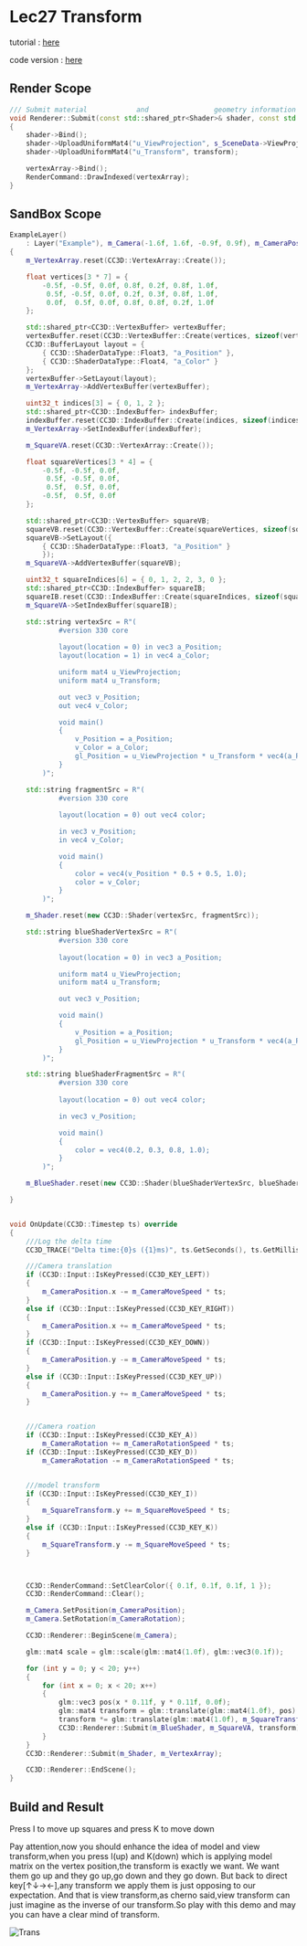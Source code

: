 # Lec27 Transform

tutorial : [here](https://www.youtube.com/watch?v=cbB2fh0UxZ0&list=PLlrATfBNZ98dC-V-N3m0Go4deliWHPFwT&index=38)

code version : [here](https://github.com/Graphic-researcher/Crosa-Conty-3D/tree/4fe2ea621b49de066aa5bac8196bca7d36362a21/HTC/Project/Crosa-Conty-3D/Crosa-Conty-3D)

## Render Scope

```c++
/// Submit material			   and		 		  geometry information							   transform matrix
void Renderer::Submit(const std::shared_ptr<Shader>& shader, const std::shared_ptr<VertexArray>& vertexArray, const glm::mat4& transform)
{
    shader->Bind();
    shader->UploadUniformMat4("u_ViewProjection", s_SceneData->ViewProjectionMatrix);
    shader->UploadUniformMat4("u_Transform", transform);

    vertexArray->Bind();
    RenderCommand::DrawIndexed(vertexArray);
}

```

## SandBox Scope

```c++
ExampleLayer()
	: Layer("Example"), m_Camera(-1.6f, 1.6f, -0.9f, 0.9f), m_CameraPosition(0.0f), m_SquareTransform(0.0f)
{
	m_VertexArray.reset(CC3D::VertexArray::Create());

	float vertices[3 * 7] = {
		-0.5f, -0.5f, 0.0f, 0.8f, 0.2f, 0.8f, 1.0f,
		 0.5f, -0.5f, 0.0f, 0.2f, 0.3f, 0.8f, 1.0f,
		 0.0f,  0.5f, 0.0f, 0.8f, 0.8f, 0.2f, 1.0f
	};

	std::shared_ptr<CC3D::VertexBuffer> vertexBuffer;
	vertexBuffer.reset(CC3D::VertexBuffer::Create(vertices, sizeof(vertices)));
	CC3D::BufferLayout layout = {
		{ CC3D::ShaderDataType::Float3, "a_Position" },
		{ CC3D::ShaderDataType::Float4, "a_Color" }
	};
	vertexBuffer->SetLayout(layout);
	m_VertexArray->AddVertexBuffer(vertexBuffer);

	uint32_t indices[3] = { 0, 1, 2 };
	std::shared_ptr<CC3D::IndexBuffer> indexBuffer;
	indexBuffer.reset(CC3D::IndexBuffer::Create(indices, sizeof(indices) / sizeof(uint32_t)));
	m_VertexArray->SetIndexBuffer(indexBuffer);

	m_SquareVA.reset(CC3D::VertexArray::Create());

	float squareVertices[3 * 4] = {
		-0.5f, -0.5f, 0.0f,
		 0.5f, -0.5f, 0.0f,
		 0.5f,  0.5f, 0.0f,
		-0.5f,  0.5f, 0.0f
	};

	std::shared_ptr<CC3D::VertexBuffer> squareVB;
	squareVB.reset(CC3D::VertexBuffer::Create(squareVertices, sizeof(squareVertices)));
	squareVB->SetLayout({
		{ CC3D::ShaderDataType::Float3, "a_Position" }
		});
	m_SquareVA->AddVertexBuffer(squareVB);

	uint32_t squareIndices[6] = { 0, 1, 2, 2, 3, 0 };
	std::shared_ptr<CC3D::IndexBuffer> squareIB;
	squareIB.reset(CC3D::IndexBuffer::Create(squareIndices, sizeof(squareIndices) / sizeof(uint32_t)));
	m_SquareVA->SetIndexBuffer(squareIB);

	std::string vertexSrc = R"(
			#version 330 core
			
			layout(location = 0) in vec3 a_Position;
			layout(location = 1) in vec4 a_Color;

			uniform mat4 u_ViewProjection;
			uniform mat4 u_Transform;

			out vec3 v_Position;
			out vec4 v_Color;

			void main()
			{
				v_Position = a_Position;
				v_Color = a_Color;
				gl_Position = u_ViewProjection * u_Transform * vec4(a_Position, 1.0);	
			}
		)";

	std::string fragmentSrc = R"(
			#version 330 core
			
			layout(location = 0) out vec4 color;

			in vec3 v_Position;
			in vec4 v_Color;

			void main()
			{
				color = vec4(v_Position * 0.5 + 0.5, 1.0);
				color = v_Color;
			}
		)";

	m_Shader.reset(new CC3D::Shader(vertexSrc, fragmentSrc));

	std::string blueShaderVertexSrc = R"(
			#version 330 core
			
			layout(location = 0) in vec3 a_Position;

			uniform mat4 u_ViewProjection;
			uniform mat4 u_Transform;

			out vec3 v_Position;

			void main()
			{
				v_Position = a_Position;
				gl_Position = u_ViewProjection * u_Transform * vec4(a_Position, 1.0);	
			}
		)";

	std::string blueShaderFragmentSrc = R"(
			#version 330 core
			
			layout(location = 0) out vec4 color;

			in vec3 v_Position;

			void main()
			{
				color = vec4(0.2, 0.3, 0.8, 1.0);
			}
		)";

	m_BlueShader.reset(new CC3D::Shader(blueShaderVertexSrc, blueShaderFragmentSrc));

}


void OnUpdate(CC3D::Timestep ts) override
{
	///Log the delta time
	CC3D_TRACE("Delta time:{0}s ({1}ms)", ts.GetSeconds(), ts.GetMilliseconds());

	///Camera translation
	if (CC3D::Input::IsKeyPressed(CC3D_KEY_LEFT))
	{
		m_CameraPosition.x -= m_CameraMoveSpeed * ts;
	}
	else if (CC3D::Input::IsKeyPressed(CC3D_KEY_RIGHT))
	{
		m_CameraPosition.x += m_CameraMoveSpeed * ts;
	}
	if (CC3D::Input::IsKeyPressed(CC3D_KEY_DOWN))
	{
		m_CameraPosition.y -= m_CameraMoveSpeed * ts;
	}
	else if (CC3D::Input::IsKeyPressed(CC3D_KEY_UP))
	{
		m_CameraPosition.y += m_CameraMoveSpeed * ts;
	}


	///Camera roation
	if (CC3D::Input::IsKeyPressed(CC3D_KEY_A))
		m_CameraRotation += m_CameraRotationSpeed * ts;
	if (CC3D::Input::IsKeyPressed(CC3D_KEY_D))
		m_CameraRotation -= m_CameraRotationSpeed * ts;


	///model transform
	if (CC3D::Input::IsKeyPressed(CC3D_KEY_I))
	{
		m_SquareTransform.y += m_SquareMoveSpeed * ts;
	}
	else if (CC3D::Input::IsKeyPressed(CC3D_KEY_K))
	{
		m_SquareTransform.y -= m_SquareMoveSpeed * ts;
	}



	CC3D::RenderCommand::SetClearColor({ 0.1f, 0.1f, 0.1f, 1 });
	CC3D::RenderCommand::Clear();

	m_Camera.SetPosition(m_CameraPosition);
	m_Camera.SetRotation(m_CameraRotation);

	CC3D::Renderer::BeginScene(m_Camera);

	glm::mat4 scale = glm::scale(glm::mat4(1.0f), glm::vec3(0.1f));

	for (int y = 0; y < 20; y++)
	{
		for (int x = 0; x < 20; x++)
		{
			glm::vec3 pos(x * 0.11f, y * 0.11f, 0.0f);
			glm::mat4 transform = glm::translate(glm::mat4(1.0f), pos) * scale;
			transform *= glm::translate(glm::mat4(1.0f), m_SquareTransform);
			CC3D::Renderer::Submit(m_BlueShader, m_SquareVA, transform);
		}
	}
	CC3D::Renderer::Submit(m_Shader, m_VertexArray);

	CC3D::Renderer::EndScene();
}
```

## Build and Result

Press I to move up squares and press K to move down

Pay attention,now you should enhance the idea of model and view transform,when you press I(up) and K(down) which is applying model matrix on the vertex position,the transform is exactly we want. We want them go up and they go up,go down and they go down. But back to direct key[↑↓→←],any transform we apply them is just opposing to our expectation. And that is view transform,as cherno said,view transform can just imagine as the inverse of our transform.So play with this demo and may you can have a clear mind of transform.

![Trans](.\Trans.gif)